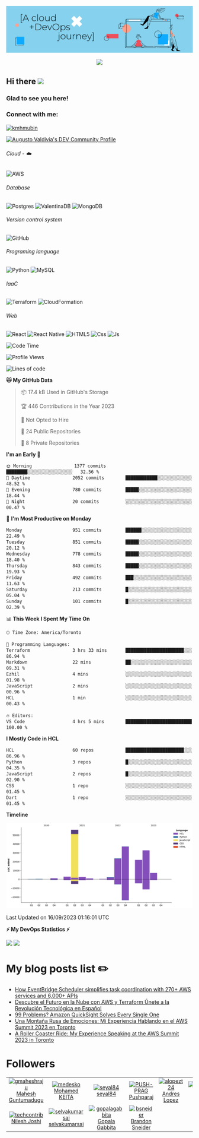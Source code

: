 ![Banner](https://github.com/ValAug/ValAug/blob/master/cover.png)

<!-- retro visitor counter -->
<p align="center"> 
  <img src="https://profile-counter.glitch.me/{ValAug}/count.svg" />
</p>



<!-- welcome message -->
<h2>Hi there <img src="https://media.giphy.com/media/hvRJCLFzcasrR4ia7z/giphy.gif" width="25px"></h2>

<h3>Glad to see you here!</h3>


<!-- Connect with me -->
<h3 align="left">Connect with me:</h3>
<p align="left">
<a href="https://www.linkedin.com/in/augustovaldivia/" target="blank"><img align="center" src="https://github.com/kmhmubin/kmhmubin/blob/master/assets/linkedin.svg" alt="kmhmubin" height="30" width="30" /></a>
</p>

<a href="https://dev.to/valaug">
  <img src="https://d2fltix0v2e0sb.cloudfront.net/dev-badge.svg" alt="Augusto Valdivia's DEV Community Profile" height="30" width="30">
</a>


###### Cloud - :cloud:

![AWS](https://img.shields.io/badge/AWS-%23FF9900.svg?style=for-the-badge&logo=amazon-aws&logoColor=white)


###### Database

![Postgres](https://img.shields.io/badge/postgres-%23316192.svg?style=for-the-badge&logo=postgresql&logoColor=white)
![ValentinaDB](https://img.shields.io/badge/-ValentinaDB-000000?style=flat&logo=ValentinaDB&logoColor=336791)
![MongoDB](https://img.shields.io/badge/MongoDB-%234ea94b.svg?style=for-the-badge&logo=mongodb&logoColor=white)


###### Version control system

![GitHub](https://img.shields.io/badge/github-%23121011.svg?style=for-the-badge&logo=github&logoColor=white)

###### Programing language
![Python](https://img.shields.io/badge/python-3670A0?style=for-the-badge&logo=python&logoColor=ffdd54)
![MySQL](https://img.shields.io/badge/mysql-%2300f.svg?style=for-the-badge&logo=mysql&logoColor=white)


###### IaaC
![Terraform](https://img.shields.io/badge/terraform-%235835CC.svg?style=for-the-badge&logo=terraform&logoColor=white)
![CloudFormation](https://img.shields.io/badge/-CloudFormation-000000?style=flat&logo=Color=FF9900)

###### Web
![React](https://img.shields.io/badge/react-%2320232a.svg?style=for-the-badge&logo=react&logoColor=%2361DAFB)
![React Native](https://img.shields.io/badge/react_native-%2320232a.svg?style=for-the-badge&logo=react&logoColor=%2361DAFB)
![HTML5](https://img.shields.io/badge/html5-%23E34F26.svg?style=for-the-badge&logo=html5&logoColor=white)
![Css](https://img.shields.io/badge/-Css-000000?style=flat&logo=Css)
![Js](https://img.shields.io/badge/-Js-000000?style=flat&logo=Js)

<!--START_SECTION:waka-->
![Code Time](http://img.shields.io/badge/Code%20Time-793%20hrs%2016%20mins-blue)

![Profile Views](http://img.shields.io/badge/Profile%20Views-3-blue)

![Lines of code](https://img.shields.io/badge/From%20Hello%20World%20I%27ve%20Written-189.4%20thousand%20lines%20of%20code-blue)

**🐱 My GitHub Data** 

> 📦 17.4 kB Used in GitHub's Storage 
 > 
> 🏆 446 Contributions in the Year 2023
 > 
> 🚫 Not Opted to Hire
 > 
> 📜 24 Public Repositories 
 > 
> 🔑 8 Private Repositories 
 > 
**I'm an Early 🐤** 

```text
🌞 Morning                1377 commits        ████████░░░░░░░░░░░░░░░░░   32.56 % 
🌆 Daytime                2052 commits        ████████████░░░░░░░░░░░░░   48.52 % 
🌃 Evening                780 commits         █████░░░░░░░░░░░░░░░░░░░░   18.44 % 
🌙 Night                  20 commits          ░░░░░░░░░░░░░░░░░░░░░░░░░   00.47 % 
```
📅 **I'm Most Productive on Monday** 

```text
Monday                   951 commits         ██████░░░░░░░░░░░░░░░░░░░   22.49 % 
Tuesday                  851 commits         █████░░░░░░░░░░░░░░░░░░░░   20.12 % 
Wednesday                778 commits         █████░░░░░░░░░░░░░░░░░░░░   18.40 % 
Thursday                 843 commits         █████░░░░░░░░░░░░░░░░░░░░   19.93 % 
Friday                   492 commits         ███░░░░░░░░░░░░░░░░░░░░░░   11.63 % 
Saturday                 213 commits         █░░░░░░░░░░░░░░░░░░░░░░░░   05.04 % 
Sunday                   101 commits         █░░░░░░░░░░░░░░░░░░░░░░░░   02.39 % 
```


📊 **This Week I Spent My Time On** 

```text
🕑︎ Time Zone: America/Toronto

💬 Programming Languages: 
Terraform                3 hrs 33 mins       ██████████████████████░░░   86.94 % 
Markdown                 22 mins             ██░░░░░░░░░░░░░░░░░░░░░░░   09.31 % 
Ezhil                    4 mins              ░░░░░░░░░░░░░░░░░░░░░░░░░   01.98 % 
JavaScript               2 mins              ░░░░░░░░░░░░░░░░░░░░░░░░░   00.96 % 
HCL                      1 min               ░░░░░░░░░░░░░░░░░░░░░░░░░   00.43 % 

🔥 Editors: 
VS Code                  4 hrs 5 mins        █████████████████████████   100.00 % 
```

**I Mostly Code in HCL** 

```text
HCL                      60 repos            ██████████████████████░░░   86.96 % 
Python                   3 repos             █░░░░░░░░░░░░░░░░░░░░░░░░   04.35 % 
JavaScript               2 repos             █░░░░░░░░░░░░░░░░░░░░░░░░   02.90 % 
CSS                      1 repo              ░░░░░░░░░░░░░░░░░░░░░░░░░   01.45 % 
Dart                     1 repo              ░░░░░░░░░░░░░░░░░░░░░░░░░   01.45 % 
```



**Timeline**

![Lines of Code chart](https://raw.githubusercontent.com/ValAug/ValAug/master/assets/bar_graph.png)


 Last Updated on 16/09/2023 01:16:01 UTC
<!--END_SECTION:waka-->

<!-- GitHub stats -->
<b>⚡ My DevOps Statistics ⚡</b>

<!-- GitHub Stats -->
<img height="180em" src="https://github-readme-stats.vercel.app/api?username=ValAug&show_icons=true&hide_border=true" />

<!-- Most Used Languages -->
<img height="180em" src="https://github-readme-stats.vercel.app/api/top-langs/?username=ValAug&exclude_repo=KNN-Image-Classification&show_icons=true&hide_border=true&layout=compact&langs_count=8"/>
</p>

# My blog posts list :pencil2:
<!-- BLOG-POST-LIST:START -->
- [How EventBridge Scheduler simplifies task coordination with 270+ AWS services and 6,000+ APIs](https://dev.to/aws-builders/how-eventbridge-scheduler-simplifies-task-coordination-with-270-aws-services-and-6000-apis-3244)
- [Descubre el Futuro en la Nube con AWS y Terraform Únete a la Revolución Tecnológica en Español](https://dev.to/aws-builders/descubre-el-futuro-en-la-nube-con-aws-y-terraform-unete-a-la-revolucion-tecnologica-en-espanol-2pi0)
- [99 Problems? Amazon QuickSight Solves Every Single One](https://dev.to/aws-builders/99-problems-amazon-quicksight-solves-every-single-one-4ngc)
- [Una Montaña Rusa de Emociones: Mi Experiencia Hablando en el AWS Summit 2023 en Toronto](https://dev.to/aws-builders/una-montana-rusa-de-emociones-mi-experiencia-hablando-en-el-aws-summit-2023-en-toronto-416e)
- [A Roller Coaster Ride: My Experience Speaking at the AWS Summit 2023 in Toronto](https://dev.to/aws-builders/a-roller-coaster-ride-my-experience-speaking-at-the-aws-summit-2023-in-toronto-obl)
<!-- BLOG-POST-LIST:END -->

# Followers
<!--START_SECTION:top-followers-->
<table>
  <tr>
    <td align="center">
      <a href="https://github.com/gmaheshraju">
        <img src="https://avatars2.githubusercontent.com/u/21260123" width="100px;" alt="gmaheshraju"/>
      </a>
      <br />
      <a href="https://github.com/gmaheshraju">Mahesh Guntumadugu</a>
    </td>
    <td align="center">
      <a href="https://github.com/medesko">
        <img src="https://avatars2.githubusercontent.com/u/1578048" width="100px;" alt="medesko"/>
      </a>
      <br />
      <a href="https://github.com/medesko">Mohamed KEITA</a>
    </td>
    <td align="center">
      <a href="https://github.com/seyal84">
        <img src="https://avatars2.githubusercontent.com/u/30797156" width="100px;" alt="seyal84"/>
      </a>
      <br />
      <a href="https://github.com/seyal84">seyal84</a>
    </td>
    <td align="center">
      <a href="https://github.com/PUSH-PRAG">
        <img src="https://avatars2.githubusercontent.com/u/25321116" width="100px;" alt="PUSH-PRAG"/>
      </a>
      <br />
      <a href="https://github.com/PUSH-PRAG">Pushparaj</a>
    </td>
    <td align="center">
      <a href="https://github.com/alopezt24">
        <img src="https://avatars2.githubusercontent.com/u/11953522" width="100px;" alt="alopezt24"/>
      </a>
      <br />
      <a href="https://github.com/alopezt24">Andres Lopez</a>
    </td>
    <td align="center">
      <a href="https://github.com/Jineshkumar1">
        <img src="https://avatars2.githubusercontent.com/u/85137150" width="100px;" alt="Jineshkumar1"/>
      </a>
      <br />
      <a href="https://github.com/Jineshkumar1">Jinesh</a>
    </td>
    <td align="center">
      <a href="https://github.com/xbalaji">
        <img src="https://avatars2.githubusercontent.com/u/15918363" width="100px;" alt="xbalaji"/>
      </a>
      <br />
      <a href="https://github.com/xbalaji">Balaji (xbalaji) Venkataraman</a>
    </td>
  </tr>
  <tr>
    <td align="center">
      <a href="https://github.com/techcontrib">
        <img src="https://avatars2.githubusercontent.com/u/54937605" width="100px;" alt="techcontrib"/>
      </a>
      <br />
      <a href="https://github.com/techcontrib">Nilesh Joshi</a>
    </td>
    <td align="center">
      <a href="https://github.com/selvakumarsai">
        <img src="https://avatars2.githubusercontent.com/u/88017125" width="100px;" alt="selvakumarsai"/>
      </a>
      <br />
      <a href="https://github.com/selvakumarsai">selvakumarsai</a>
    </td>
    <td align="center">
      <a href="https://github.com/gopalagabbita">
        <img src="https://avatars2.githubusercontent.com/u/107900800" width="100px;" alt="gopalagabbita"/>
      </a>
      <br />
      <a href="https://github.com/gopalagabbita">Gopala Gabbita</a>
    </td>
    <td align="center">
      <a href="https://github.com/bsneider">
        <img src="https://avatars2.githubusercontent.com/u/54788551" width="100px;" alt="bsneider"/>
      </a>
      <br />
      <a href="https://github.com/bsneider">Brandon Sneider</a>
    </td>
  </tr>
</table>
<!--END_SECTION:top-followers-->


<!--
**ValAug/ValAug** is a ✨ _special_ ✨ repository because its `README.md` (this file) appears on your GitHub profile.

Here are some ideas to get you started:

- 🔭 I’m currently working on ...
- 🌱 I’m currently learning ...
- 👯 I’m looking to collaborate on ...
- 🤔 I’m looking for help with ...
- 💬 Ask me about ...
- 📫 How to reach me: ...
- 😄 Pronouns: ...
- ⚡ Fun fact: ...
-->
